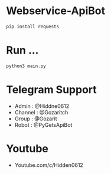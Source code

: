 # Webservice-ApiBot

```sh
pip install requests
```
# Run ...
```python
python3 main.py
```

# Telegram Support 
* Admin : @Hiddne0612
* Channel : @Gozaritch
* Group : @Gozarit
* Robot : @PyGetsApiBot

# Youtube
* Youtube.com/c/Hidden0612

